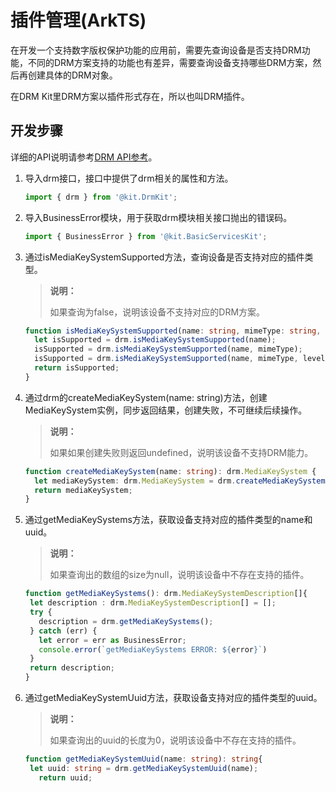 # 插件管理(ArkTS)

在开发一个支持数字版权保护功能的应用前，需要先查询设备是否支持DRM功能，不同的DRM方案支持的功能也有差异，需要查询设备支持哪些DRM方案，然后再创建具体的DRM对象。

在DRM Kit里DRM方案以插件形式存在，所以也叫DRM插件。

## 开发步骤

详细的API说明请参考[DRM API参考](../../reference/apis-drm-kit/js-apis-drm.md)。

1. 导入drm接口，接口中提供了drm相关的属性和方法。

   ```ts
   import { drm } from '@kit.DrmKit';
   ```
2. 导入BusinessError模块，用于获取drm模块相关接口抛出的错误码。

   ```ts
   import { BusinessError } from '@kit.BasicServicesKit';
   ```
3. 通过isMediaKeySystemSupported方法，查询设备是否支持对应的插件类型。

   > **说明：**
   >
   > 如果查询为false，说明该设备不支持对应的DRM方案。

   ```ts
   function isMediaKeySystemSupported(name: string, mimeType: string, level: drm.ContentProtectionLevel): boolean {
     let isSupported = drm.isMediaKeySystemSupported(name);
     isSupported = drm.isMediaKeySystemSupported(name, mimeType);
     isSupported = drm.isMediaKeySystemSupported(name, mimeType, level);
     return isSupported;
   }
   ```

4. 通过drm的createMediaKeySystem(name: string)方法，创建MediaKeySystem实例，同步返回结果，创建失败，不可继续后续操作。

   > **说明：**
   >
   > 如果如果创建失败则返回undefined，说明该设备不支持DRM能力。

   ```ts
   function createMediaKeySystem(name: string): drm.MediaKeySystem {
     let mediaKeySystem: drm.MediaKeySystem = drm.createMediaKeySystem(name);
     return mediaKeySystem;
   }
   ```

5. 通过getMediaKeySystems方法，获取设备支持对应的插件类型的name和uuid。

   > **说明：**
   >
   > 如果查询出的数组的size为null，说明该设备中不存在支持的插件。

   ```ts
   function getMediaKeySystems(): drm.MediaKeySystemDescription[]{
    let description : drm.MediaKeySystemDescription[] = [];
    try {
      description = drm.getMediaKeySystems();
    } catch (err) {
      let error = err as BusinessError;
      console.error(`getMediaKeySystems ERROR: ${error}`)
    }
    return description;
   }
   ```

6. 通过getMediaKeySystemUuid方法，获取设备支持对应的插件类型的uuid。

   > **说明：**
   >
   > 如果查询出的uuid的长度为0，说明该设备中不存在支持的插件。

   ```ts
   function getMediaKeySystemUuid(name: string): string{
    let uuid: string = drm.getMediaKeySystemUuid(name);
      return uuid;
   ```
